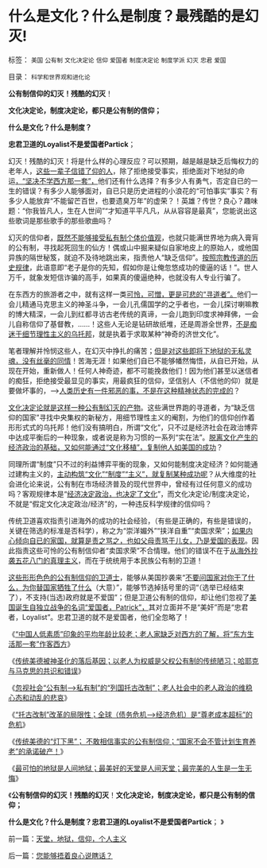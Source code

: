 # 什么是文化？什么是制度？最残酷的是幻灭!

标签： `美国` `公有制` `文化决定论` `信仰` `爱国者` `制度决定论` `制度学派` `幻灭` `忠君` `爱国` 

目录： `科学和世界观和进化论`

**公有制信仰的幻灭！残酷的幻灭**！

**文化决定论，制度决定论，都只是公有制的信仰；**

**什么是文化？什么是制度？**

**忠君卫道的Loyalist不是爱国者Partick**；

幻灭！残酷的幻灭！将是什么样的心理反应？可以预期，越是越是缺乏后悔权力的老年人，[这些一辈子信错了仰的人](../../../2009/7/11/以传统文化对抗普世价值观是形同自杀.md)，除了拒绝接受事实，拒绝面对下地狱的命运[，“坚决不学西方那一套”，](../../../2009/7/5/美国软实力是人权普世个体价值观.md)他们还有什么选择？有多少人有勇气，否定自已的一生的错误？有多少人能够面对，自已只是历史进程的小浪花的“可怕事实”事实？有多少人能放弃“不能留芒百世，也要遗臭万年”的虚荣？！英雄？传世？良心？趣味题：“你我皆凡人，生在人世间”“才知道平平凡凡，从从容容是最真”，您能说出这些歌词是那些歌手的那些歌曲吗？



幻灭的信仰者，[既然不能够接受私有制个体价值观](../../../2011/2/1/什么是人权？人道主义？和维护法纪.md)，也就只能满世界地为病入膏肓的公有制，寻找起死回生的仙方！偶或山中掘来疑似自家地皮上的原始人，或他国异族的隔世秘笈，就迫不及待地跳出来，指责他人“缺乏信仰”。[按照宗教传道的历史规律](../../../2010/11/17/基督教与罗马帝国和解道路.md)，此语意即“老子是你的先知，假如你是让俺忽悠成功的傻逼的话！”。世人万千，就象发短信诈骗的高手，如果真的傻逼绝种，也就没有人专业行骗了。

在东西方的旅游者之中，就有这样一类[可怜，可憎，更是可悲的“寻道者”。](../../../2009/10/17/新的主义又来救中国.md)他们一会儿精通马克思主义的神圣斗争，一会儿孔儒国学的之乎者也，一会儿探讨喇嘛教的博大精深，一会儿到红都寻访古老传统的真谛，一会儿跑到印度求神拜佛，一会儿自称信仰了基督教，……！这些人无论是钻研故纸堆，还是周游全世界，[不是痴迷于细节理性主义的乌托邦](../../../2012/5/3/传统文化谣言多！“细节理性主义”鼓励谣言.md)，就是执着于求取某种“神奇的济世文化”。

笔者理解并怜悯这些人，在幻灭中挣扎的痛苦；[但是对这些即将下地狱的无私灵魂，没有丝毫的同情](../../../2012/3/18/传统为什么是公有制？人道主义无私的虚伪性.md)！苦海无涯！如果他们自已不能够幡然悔悟，从自已开始，从现在开始，重新做人！任何人神奇迹，都不可能挽救他们！因为他们甚至以迷信者的痴狂，拒绝接受最显见的事实，用最疯狂的信仰，坚信别人（不信他的仰）就是要做坏事的，——>[人类历史有一件邪恶的事，不是在这种精神状态的完成的](http://darthvad.blog.sohu.com/136672979.html)？

[文化决定论就是这样一种公有制幻灭的产物](../../../2009/5/15/热爱传统文化还是仇视中国文化？.md)。这些满世界跑的寻道者，为“缺乏信仰的国家”寻找中央集权的新秘方，用细节理性主义的阉割，为他们的信仰创作着形形式式的乌托邦！他们没有搞明白，所谓“文化”，只不过是经济社会在政治博弈中达成平衡后的一种现象，或者说是称为习惯的一系列“实在法”。[脱离文化产生的经济政治的基础，又如何能通过“文化移植”，复制他人如美国的成功](../../../2012/2/7/中国真实的个人所得税负担非常高.md)？

同理所谓“制度”只不过的利益博弈平衡的现象，又如何能制度决定经济？如何能通过建构主义的，[主动构筑“文化”“制度”“主义”，就复制某种成功呢](../../../2012/7/22/“好的制度出好官”是错误的观念.md)？从大维度的社会进化论来说，公有制在市场经济普及的现代世界中，曾经有过任何意义的成功吗？客观规律本是“[经济决定政治，也决定了文化](../../../2010/4/20/人性决定利益；利益-&gt;经济；经济-&gt;政治；政治-&gt;军事.md)”，而文化决定论/制度决定论，不就是“假定文化决定政治/经济”的，一种违反科学规律的信仰吗？

传统卫道喜欢指责引进海外的成功的社会经验，（有些是正确的，有些是错误的，关键在筛选的标准是否科学），称之为“崇洋媚外”“挟洋自重”“卖国求荣”；[如果内心倾向自已的家国，就算是责之骂之，也如父母责骂于儿女，乃是爱国的表现](../../../2009/9/27/爱国不用吹牛，反省不是自虐，知耻者方是勇.md)。因此指责这些可怜的公有制信仰者“卖国求荣”不合情理。他们的错误不在于[从海外抄袭五花八门的真理主义](../../../2009/12/23/新的主义“救”中国的步骤和古典经济学的“基本假设”.md)，而在于统统用于本民族公有制的卫道！

[这些形形色色的公有制信仰的卫道士](../../../2009/11/11/中国社会4.5种正统卫道士.md)，能够从美国抄袭来“[不要问国家对你干了什么，为你替国家牺牲了什么](../../../2009/7/28/不要问国家对你做了什么，要问你为国家做了什么.md)（大意）”，能够节选掉括号里的词“（选举已经结束了），不支持(当选)政府就是不爱国”；但是卫道公有制的信仰，却让他们忽视了[美国诞生自独立战争的名词“爱国者，Patrick”，](../../../2008/3/22/《爱国者》后谈北美独立战争的政治经济外交军事史.md)其对立面并不是“美奸”而是“忠君者，Loyalist”。忠君卫道的就不是爱国者，他们全忽略了！

《[“中国人低素质”印象的平均年龄比较老；老人家缺乏对西方的了解，将“东方生活那一套”作客西方](../../../2012/8/20/“中国人低素质”的平均年龄比较老；.md)》

《[传统美德被神圣化的落后基因；以老人为权威是父权公有制的传统陋习；哈耶克与马克思的共识和错误](../../../2012/8/21/哈耶克与马克思的共识和愚昧.md)》

《[忽视社会“公有制—>私有制”的“列国托古改制”；老人社会中的老人政治的维稳心态和动乱的悲哀](../../../2012/8/21/老人社会中的老人政治的神圣化.md)》

《[“托古改制”改革的局限性；全球（债务危机—>经济危机）是“尊老成本超标”的危机](../../../2012/8/21/“托古改制”的局限性.md)》

《[传统美德的“灯下黑”；
不敢相信事实的公有制信仰；“国家不会不管计划生育养老”的承诺破产！](../../../2012/8/22/传统美德的“灯下黑”，“国家承诺”靠不住.md)》

《[最可怕的地狱是人间地狱；最美好的天堂是人间天堂；最完美的人生是一生无悔](../../../2012/8/22/天堂，地狱，信仰，个人主义.md)》

《**公有制信仰的幻灭！残酷的幻灭**！**文化决定论，制度决定论，都只是公有制的信仰；**

**什么是文化？什么是制度？忠君卫道的Loyalist不是爱国者Partick**； 》



前一篇：[天堂，地狱，信仰，个人主义](../../../2012/8/22/天堂，地狱，信仰，个人主义.md)

后一篇：[您能够捂着良心说瞎话？](../../../2012/8/22/您能够捂着良心说瞎话？.md)